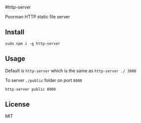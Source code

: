 #http-server

Poorman HTTP static file server

Install
---

`sudo npm i -g http-server`

Usage
---

Default is `http-server` which is the same as `http-server ./ 3000`

To server `./public` folder on port `8080`

`http-server public 8080`

License
---

MIT
